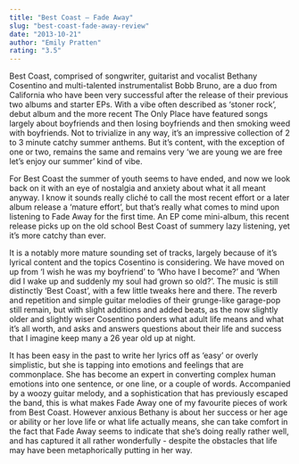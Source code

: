 ```yaml
---
title: "Best Coast – Fade Away"
slug: "best-coast-fade-away-review"
date: "2013-10-21"
author: "Emily Pratten"
rating: "3.5"
---
```


Best Coast, comprised of songwriter, guitarist and vocalist Bethany Cosentino and multi-talented instrumentalist Bobb Bruno, are a duo from California who have been very successful after the release of their previous two albums and starter EPs. With a vibe often described as ‘stoner rock’, debut album and the more recent The Only Place have featured songs largely about boyfriends and then losing boyfriends and then smoking weed with boyfriends. Not to trivialize in any way, it’s an impressive collection of 2 to 3 minute catchy summer anthems. But it’s content, with the exception of one or two, remains the same and remains very ‘we are young we are free let’s enjoy our summer’ kind of vibe.

For Best Coast the summer of youth seems to have ended, and now we look back on it with an eye of nostalgia and anxiety about what it all meant anyway. I know it sounds really cliché to call the most recent effort or a later album release a ‘mature effort’, but that’s really what comes to mind upon listening to Fade Away for the first time. An EP come mini-album, this recent release picks up on the old school Best Coast of summery lazy listening, yet it’s more catchy than ever.

It is a notably more mature sounding set of tracks, largely because of it’s lyrical content and the topics Cosentino is considering. We have moved on up from ‘I wish he was my boyfriend’ to ‘Who have I become?’ and ‘When did I wake up and suddenly my soul had grown so old?’. The music is still distinctly ‘Best Coast’, with a few little tweaks here and there. The reverb and repetition and simple guitar melodies of their grunge-like garage-pop still remain, but with slight additions and added beats, as the now slightly older and slightly wiser Cosentino ponders what adult life means and what it’s all worth, and asks and answers questions about their life and success that I imagine keep many a 26 year old up at night.

It has been easy in the past to write her lyrics off as ‘easy’ or overly simplistic, but she is tapping into emotions and feelings that are commonplace. She has become an expert in converting complex human emotions into one sentence, or one line, or a couple of words. Accompanied by a woozy guitar melody, and a sophistication that has previously escaped the band, this is what makes Fade Away one of my favourite pieces of work from Best Coast. However anxious Bethany is about her success or her age or ability or her love life or what life actually means, she can take comfort in the fact that Fade Away seems to indicate that she’s doing really rather well, and has captured it all rather wonderfully - despite the obstacles that life may have been metaphorically putting in her way.
